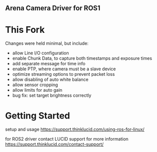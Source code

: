 ## Arena Camera Driver for ROS1

# This Fork
Changes were held minimal, but include:
- allow Line I/O configuration
- enable Chunk Data, to capture both timestamps and exposure times
- add separate message for time info
- enable PTP, where camera must be a slave device
- optimize streaming options to prevent packet loss
- allow disabling of auto white balance
- allow sensor cropping
- allow limits for auto gain
- bug fix: set target brightness correctly

# Getting Started
setup and usage https://support.thinklucid.com/using-ros-for-linux/


for ROS2 driver contact LUCID support for more information 
https://support.thinklucid.com/contact-support/
